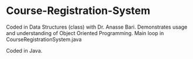 # Course-Registration-System

Coded in Data Structures (class) with Dr. Anasse Bari. 
Demonstrates usage and understanding of Object Oriented Programming. 
Main loop in CourseRegistrationSystem.java

Coded in Java.
